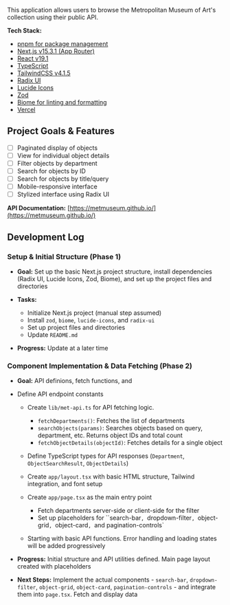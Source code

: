 This application allows users to browse the Metropolitan Museum of Art's collection using their public API.

**Tech Stack:**

* [pnpm for package management](https://pnpm.io/)
* [Next.js v15.3.1 (App Router)](https://www.typescriptlang.org/docs/)
* [React v19.1](https://react.dev/)
* [TypeScript]()
* [TailwindCSS v4.1.5](https://tailwindcss.com/)
* [Radix UI](https://www.radix-ui.com/)
* [Lucide Icons](https://lucide.dev/)
* [Zod](tailwindcss-animate)
* [Biome for linting and formatting](https://biomejs.dev/)
* [Vercel](https://vercel.com/new)

## Project Goals & Features
* [ ] Paginated display of objects
* [ ] View for individual object details
* [ ] Filter objects by department
* [ ] Search for objects by ID
* [ ] Search for objects by title/query
* [ ] Mobile-responsive interface
* [ ] Stylized interface using Radix UI

**API Documentation:** [https://metmuseum.github.io/](https://metmuseum.github.io/)

## Development Log

### Setup & Initial Structure (Phase 1)

* **Goal:** Set up the basic Next.js project structure, install dependencies (Radix UI, Lucide Icons, Zod, Biome), and set up the project files and directories

* **Tasks:**
    * Initialize Next.js project (manual step assumed)
    * Install `zod`, `biome`, `lucide-icons`, and `radix-ui`
    * Set up project files and directories
    * Update `README.md`

* **Progress:**
Update at a later time

### Component Implementation & Data Fetching (Phase 2)

* **Goal:** API definions, fetch functions, and 

* Define API endpoint constants
    * Create `lib/met-api.ts` for API fetching logic.
        * `fetchDepartments()`: Fetches the list of departments
        * `searchObjects(params)`: Searches objects based on query, department, etc. Returns object IDs and total count
        * `fetchObjectDetails(objectId)`: Fetches details for a single object
    * Define TypeScript types for API responses (`Department`, `ObjectSearchResult`, `ObjectDetails`)
    * Create `app/layout.tsx` with basic HTML structure, Tailwind integration, and font setup
    * Create `app/page.tsx` as the main entry point
        * Fetch departments server-side or client-side for the filter
        * Set up placeholders for ``search-bar`, `dropdown-filter`, `object-grid`, `object-card`, `and pagination-controls`

    * Starting with basic API functions. Error handling and loading states will be added progressively
* **Progress:** Initial structure and API utilities defined. Main page layout created with placeholders
* **Next Steps:** Implement the actual components - `search-bar`, `dropdown-filter`, `object-grid`, `object-card`, `pagination-controls` - and integrate them into `page.tsx`. Fetch and display data

